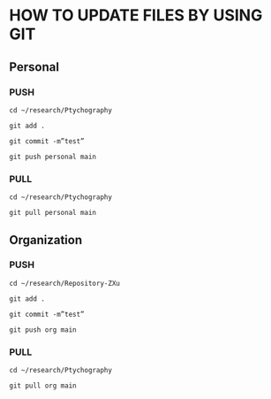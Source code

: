# HOW TO UPDATE FILES BY USING GIT

## Personal

### PUSH



```Git
cd ~/research/Ptychography

git add . 

git commit -m”test”

git push personal main
```



### PULL

```
cd ~/research/Ptychography

git pull personal main
```





## Organization

### PUSH

```
cd ~/research/Repository-ZXu

git add . 

git commit -m”test”

git push org main
```

### PULL

```
cd ~/research/Ptychography

git pull org main
```

